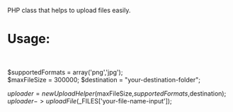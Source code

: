 PHP class that helps to upload files easily.

<h1>Usage:</h1><br>

$supportedFormats = array('png','jpg');<br>
$maxFileSize = 300000;
$destination = "your-destination-folder";

$uploader = new UploadHelper($maxFileSize,$supportedFormats,$destination);<br>
$uploader->uploadFile($_FILES['your-file-name-input']);
